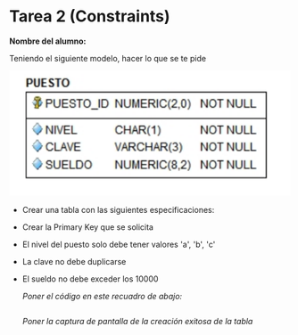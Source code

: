 # Tarea 2 (Constraints)

**Nombre del alumno:**

Teniendo el siguiente modelo, hacer lo que se te pide 

![Captura](Captura.PNG)

- Crear una tabla con las siguientes especificaciones:

- Crear la Primary Key que se solicita

- El nivel del puesto solo debe tener valores 'a', 'b', 'c'

- La clave no debe duplicarse

- El sueldo no debe exceder los 10000

  

  *Poner el código en este recuadro de abajo:*

  ```plsql
  
  ```

  *Poner la captura de pantalla de la creación exitosa de la tabla*